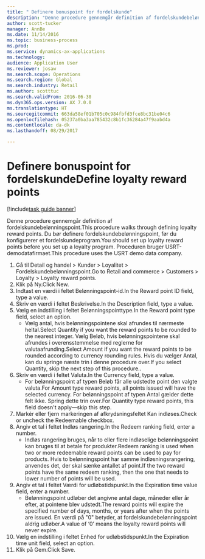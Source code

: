 ```yaml
--- 
title: " Definere bonuspoint for fordelskunde"
description: "Denne procedure gennemgår definition af fordelskundebelønningspoint."
author: scott-tucker
manager: AnnBe
ms.date: 11/14/2016
ms.topic: business-process
ms.prod: 
ms.service: dynamics-ax-applications
ms.technology: 
audience: Application User
ms.reviewer: josaw
ms.search.scope: Operations
ms.search.region: Global
ms.search.industry: Retail
ms.author: scotttuc
ms.search.validFrom: 2016-06-30
ms.dyn365.ops.version: AX 7.0.0
ms.translationtype: HT
ms.sourcegitcommit: 663da58ef01b705c0c984fbfd3fce8bc31be04c6
ms.openlocfilehash: 05237a0ba3aa785432c8b1fc36284a47f9aabd4a
ms.contentlocale: da-dk
ms.lasthandoff: 08/29/2017

---
```

# <a name="define-loyalty-reward-points"></a><span data-ttu-id="52d9d-103"> Definere bonuspoint for fordelskunde</span><span class="sxs-lookup"><span data-stu-id="52d9d-103">Define loyalty reward points</span></span>

[!include[task guide banner](../includes/task-guide-banner.md)]

<span data-ttu-id="52d9d-104">Denne procedure gennemgår definition af fordelskundebelønningspoint.</span><span class="sxs-lookup"><span data-stu-id="52d9d-104">This procedure walks through defining loyalty reward points.</span></span> <span data-ttu-id="52d9d-105">Du bør definere fordelskundebelønningspoint, før du konfigurerer et fordelskundeprogram.</span><span class="sxs-lookup"><span data-stu-id="52d9d-105">You should set up loyalty reward points before you set up a loyalty program.</span></span> <span data-ttu-id="52d9d-106">Proceduren bruger USRT-demodatafirmaet.</span><span class="sxs-lookup"><span data-stu-id="52d9d-106">This procedure uses the USRT demo data company.</span></span>

1. <span data-ttu-id="52d9d-107">Gå til Detail og handel > Kunder > Loyalitet > Fordelskundebelønningspoint.</span><span class="sxs-lookup"><span data-stu-id="52d9d-107">Go to Retail and commerce > Customers > Loyalty > Loyalty reward points.</span></span>
2. <span data-ttu-id="52d9d-108">Klik på Ny.</span><span class="sxs-lookup"><span data-stu-id="52d9d-108">Click New.</span></span>
3. <span data-ttu-id="52d9d-109">Indtast en værdi i feltet Belønningspoint-id.</span><span class="sxs-lookup"><span data-stu-id="52d9d-109">In the Reward point ID field, type a value.</span></span>
4. <span data-ttu-id="52d9d-110">Skriv en værdi i feltet Beskrivelse.</span><span class="sxs-lookup"><span data-stu-id="52d9d-110">In the Description field, type a value.</span></span>
5. <span data-ttu-id="52d9d-111">Vælg en indstilling i feltet Belønningspointtype.</span><span class="sxs-lookup"><span data-stu-id="52d9d-111">In the Reward point type field, select an option.</span></span>
    * <span data-ttu-id="52d9d-112">Vælg antal, hvis belønningspointene skal afrundes til nærmeste heltal.</span><span class="sxs-lookup"><span data-stu-id="52d9d-112">Select Quantity if you want the reward points to be rounded to the nearest integer.</span></span> <span data-ttu-id="52d9d-113">Vælg Beløb, hvis belønningspointene skal afrundes i overensstemmelse med reglerne for valutaafrunding.</span><span class="sxs-lookup"><span data-stu-id="52d9d-113">Select Amount if you want the reward points to be rounded according to currency rounding rules.</span></span> <span data-ttu-id="52d9d-114">Hvis du vælger Antal, kan du springe næste trin i denne procedure over.</span><span class="sxs-lookup"><span data-stu-id="52d9d-114">If you select Quantity, skip the next step of this procedure..</span></span>  
6. <span data-ttu-id="52d9d-115">Skriv en værdi i feltet Valuta.</span><span class="sxs-lookup"><span data-stu-id="52d9d-115">In the Currency field, type a value.</span></span>
    * <span data-ttu-id="52d9d-116">For belønningspoint af typen Beløb får alle udstedte point den valgte valuta.</span><span class="sxs-lookup"><span data-stu-id="52d9d-116">For Amount type reward points, all points issued will have the selected currency.</span></span> <span data-ttu-id="52d9d-117">For belønningspoint af typen Antal gælder dette felt ikke. Spring dette trin over.</span><span class="sxs-lookup"><span data-stu-id="52d9d-117">For Quantity type reward points, this field doesn't apply—skip this step.</span></span>  
7. <span data-ttu-id="52d9d-118">Markér eller fjern markeringen af afkrydsningsfeltet Kan indløses.</span><span class="sxs-lookup"><span data-stu-id="52d9d-118">Check or uncheck the Redeemable checkbox.</span></span>
8. <span data-ttu-id="52d9d-119">Angiv et tal i feltet Indløs rangering.</span><span class="sxs-lookup"><span data-stu-id="52d9d-119">In the Redeem ranking field, enter a number.</span></span>
    * <span data-ttu-id="52d9d-120">Indløs rangering bruges, når to eller flere indløselige belønningspoint kan bruges til at betale for produkter.</span><span class="sxs-lookup"><span data-stu-id="52d9d-120">Redeem ranking is used when two or more redeemable reward points can be used to pay for products.</span></span> <span data-ttu-id="52d9d-121">Hvis to belønningspoint har samme indløsningsrangering, anvendes det, der skal sænke antallet af point.</span><span class="sxs-lookup"><span data-stu-id="52d9d-121">If the two reward points have the same redeem ranking, then the one that needs to lower number of points will be used.</span></span>  
9. <span data-ttu-id="52d9d-122">Angiv et tal i feltet Værdi for udløbstidspunkt.</span><span class="sxs-lookup"><span data-stu-id="52d9d-122">In the Expiration time value field, enter a number.</span></span>
    * <span data-ttu-id="52d9d-123">Belønningspoint udløber det angivne antal dage, måneder eller år efter, at pointene blev udstedt.</span><span class="sxs-lookup"><span data-stu-id="52d9d-123">The reward points will expire the specified number of days, months, or years after when the points are issued.</span></span> <span data-ttu-id="52d9d-124">En værdi på "0" betyder, at fordelskundebelønningspoint aldrig udløber.</span><span class="sxs-lookup"><span data-stu-id="52d9d-124">A value of ‘0’ means the loyalty reward points will never expire.</span></span>  
10. <span data-ttu-id="52d9d-125">Vælg en indstilling i feltet Enhed for udløbstidspunkt.</span><span class="sxs-lookup"><span data-stu-id="52d9d-125">In the Expiration time unit field, select an option.</span></span>
11. <span data-ttu-id="52d9d-126">Klik på Gem.</span><span class="sxs-lookup"><span data-stu-id="52d9d-126">Click Save.</span></span>


